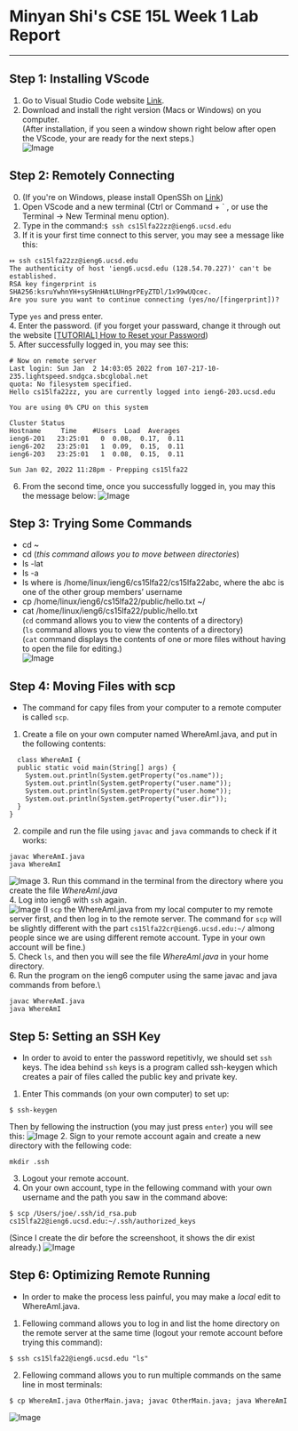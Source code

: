 # Minyan Shi's CSE 15L Week 1 Lab Report
---
## Step 1: Installing VScode
1. Go to Visual Studio Code website [Link](https://code.visualstudio.com/).
2. Download and install the right version (Macs or Windows) on you computer.\
(After installation, if you seen a window shown right below after open the VScode, your are ready for the next steps.)\
![Image](https://github.com/minyanshi1105/cse15l-lab-reports/blob/5a7ae420ae6ac45fd2fd016b3911a54f3d9fde2a/CSE%2015L%20Week-1%20Lab-1%20Step%201.png)
## Step 2: Remotely Connecting
0. (If you're on Windows, please install OpenSSh on [Link](https://learn.microsoft.com/en-us/windows-server/administration/openssh/openssh_install_firstuse?tabs=gui))
1. Open VScode and a new terminal  (Ctrl or Command + ` , or use the Terminal → New Terminal menu option).
2. Type in the command:`$ ssh cs15lfa22zz@ieng6.ucsd.edu`
3. If it is your first time connect to this server, you may see a message like this:
```
⤇ ssh cs15lfa22zz@ieng6.ucsd.edu
The authenticity of host 'ieng6.ucsd.edu (128.54.70.227)' can't be established.
RSA key fingerprint is SHA256:ksruYwhnYH+sySHnHAtLUHngrPEyZTDl/1x99wUQcec.
Are you sure you want to continue connecting (yes/no/[fingerprint])?
```
Type `yes` and press enter.\
4. Enter the password. (if you forget your passward, change it through out the website [[TUTORIAL] How to Reset your Password](https://docs.google.com/document/d/1hs7CyQeh-MdUfM9uv99i8tqfneos6Y8bDU0uhn1wqho/edit))\
5. After successfully logged in, you may see this:
```
# Now on remote server
Last login: Sun Jan  2 14:03:05 2022 from 107-217-10-235.lightspeed.sndgca.sbcglobal.net
quota: No filesystem specified.
Hello cs15lfa22zz, you are currently logged into ieng6-203.ucsd.edu

You are using 0% CPU on this system

Cluster Status 
Hostname     Time    #Users  Load  Averages  
ieng6-201   23:25:01   0  0.08,  0.17,  0.11
ieng6-202   23:25:01   1  0.09,  0.15,  0.11
ieng6-203   23:25:01   1  0.08,  0.15,  0.11

Sun Jan 02, 2022 11:28pm - Prepping cs15lfa22
```
6. From the second time, once you successfully logged in, you may this the message below:
![Image](https://github.com/minyanshi1105/cse15l-lab-reports/blob/ae7d4059b5ce1ad4c38105965a16a60063a2eca6/CSE%2015L%20Week-1%20Lab-1%20Step%202.png)

## Step 3: Trying Some Commands
* cd ~ 
* cd (*this command allows you to move between directories*)
* ls -lat
* ls -a
* ls <directory> where <directory> is /home/linux/ieng6/cs15lfa22/cs15lfa22abc, where the abc is one of the other group members’ username
* cp /home/linux/ieng6/cs15lfa22/public/hello.txt ~/
* cat /home/linux/ieng6/cs15lfa22/public/hello.txt\
  (`cd` command allows you to view the contents of a directory)\
  (`ls` command allows you to view the contents of a directory)\
  (`cat` command displays the contents of one or more files without having to open the file for editing.)\
![Image](https://github.com/minyanshi1105/cse15l-lab-reports/blob/ecc41f2aa3c49f1ce2dab1e5cde3b993791999e0/CSE%2015L%20Week-1%20Lab-1%20Step%203.png)
  
## Step 4: Moving Files with scp
* The command for capy files from your computer to a remote computer is called `scp`.
1. Create a file on your own computer named WhereAmI.java, and put in the following contents:
```
  class WhereAmI {
  public static void main(String[] args) {
    System.out.println(System.getProperty("os.name"));
    System.out.println(System.getProperty("user.name"));
    System.out.println(System.getProperty("user.home"));
    System.out.println(System.getProperty("user.dir"));
  }
}
```
2. compile and run the file using `javac` and `java` commands to check if it works:
```
javac WhereAmI.java
java WhereAmI
```
![Image](https://github.com/minyanshi1105/cse15l-lab-reports/blob/ce361ad132fd6124e65a5d6e71546e5607aa9739/CSE%2015L%20Week-1%20Lab-1%20Step%204.1.png)
3. Run this command in the terminal from the directory where you create the file *WhereAmI.java*\
4. Log into ieng6 with `ssh` again.\
![Image](https://github.com/minyanshi1105/cse15l-lab-reports/blob/6b1ac373e9d1c2667e32ba66247cc538a94c2662/CSE%2015L%20Week-1%20Lab-1%20Step%204.2.png)
(I `scp` the WhereAmI.java from my local computer to my remote server first, and then log in to the remote server. The command for `scp` will be slightly different with the part `cs15lfa22cr@ieng6.ucsd.edu:~/` almong people since we are using different remote account. Type in your own account will be fine.)\
5. Check `ls`, and then you will see the file *WhereAmI.java* in your home directory.\
6. Run the program on the ieng6 computer using the same javac and java commands from before.\
```
javac WhereAmI.java
java WhereAmI
```
  
## Step 5: Setting an SSH Key
* In order to avoid to enter the password repetitivly, we should set `ssh` keys. The idea behind `ssh` keys is  a program called ssh-keygen which creates a pair of files called the public key and private key.
  
1. Enter This commands (on your own computer) to set up:
```
$ ssh-keygen
```
Then by fellowing the instruction (you may just press `enter`) you will see this:
![Image](https://github.com/minyanshi1105/cse15l-lab-reports/blob/b8486904c82b6d3b80c3bb35711ca158026eb021/CSE%2015L%20Week-1%20Lab-1%20Step%205.png)
2. Sign to your remote account again and create a new directory with the fellowing code:
```
mkdir .ssh
```
3. Logout your remote account. 
4. On your own account, type in the fellowing command with your own username and the path you saw in the command above:
```
$ scp /Users/joe/.ssh/id_rsa.pub cs15lfa22@ieng6.ucsd.edu:~/.ssh/authorized_keys
```
(Since I create the dir before the screenshoot, it shows the dir exist already.)
![Image](https://github.com/minyanshi1105/cse15l-lab-reports/blob/c67584524d09e761ce214ec8616a853f8a6e8f92/CSE%2015L%20Week-1%20Lab-1%20Step%205.2.png)

## Step 6: Optimizing Remote Running
* In order to make the process less painful, you may make a *local* edit to WhereAmI.java.
1.  Fellowing command allows you to log in and list the home directory on the remote server at the same time (logout your remote account before trying this command):
```
$ ssh cs15lfa22@ieng6.ucsd.edu "ls"
```
2. Fellowing command allows you to run multiple commands on the same line in most terminals:
```
$ cp WhereAmI.java OtherMain.java; javac OtherMain.java; java WhereAmI
```
![Image](https://github.com/minyanshi1105/cse15l-lab-reports/blob/748a7c37e31f1ff31ffb3fcd8c0beccdde06d927/CSE%2015L%20Week-1%20Lab-1%20Step%206.png)
